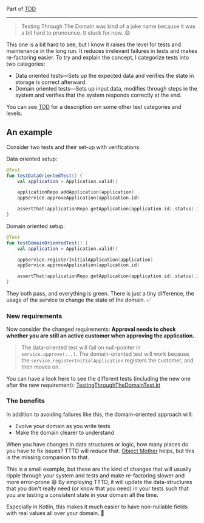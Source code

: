 Part of [TDD](tdd.md)

---

> Testing Through The Domain was kind of a joke name because it was a bit hard to pronounce. It stuck for now. :smile:

This one is a bit hard to see, but I know it raises the level for tests and maintenance in the long run.
It reduces irrelevant failures in tests and makes re-factoring easier.
To try and explain the concept, I categorize tests into two categories:

- Data oriented tests—Sets up the expected data and verifies the state in storage is correct afterward.
- Domain oriented tests—Sets up input data, modifies through steps in the system and verifies that the system responds correctly at the end.

You can see [TDD](tdd.md) for a description om some other test categories and levels.

## An example
Consider two tests and their set-up with verifications:

Data oriented setup:
```kotlin
@Test
fun testDataOrientedTest() {
    val application = Application.valid()

    applicationRepo.addApplication(application)
    appService.approveApplication(application.id)

    assertThat(applicationRepo.getApplication(application.id).status).isEqualTo(ApplicationStatus.APPROVED)
}
```

Domain oriented setup:
```kotlin
@Test
fun testDomainOrientedTest() {
    val application = Application.valid()

    appService.registerInitialApplication(application)
    appService.approveApplication(application.id)

    assertThat(applicationRepo.getApplication(application.id).status).isEqualTo(ApplicationStatus.APPROVED)
}
```

They both pass, and everything is green. There is just a tiny difference, the usage of the service to change the state of the domain. :white_check_mark:

### New requirements

Now consider the changed requirements: __Approval needs to check whether you are still an active customer when approving the application.__ 

> The data-oriented test will fail on null-pointer in `service.approve(...)`. The domain-oriented test will work because the `service.registerInitialApplication` registers the customer, and then moves on.

You can have a look here to see the different tests (including the new one after the new requirement): [TestingThroughTheDomainTest.kt](../src/test/kotlin/tttd/TestingThroughTheDomainTest.kt)

### The benefits

In addition to avoiding failures like this, the domain-oriented approach will:
- Evolve your domain as you write tests
- Make the domain clearer to understand

When you have changes in data structures or logic, how many places do you have to fix issues? TTTD will _reduce_ that. [Object Mother](https://martinfowler.com/bliki/ObjectMother.html) helps, but this is the missing companion to that.

This is a small example, but these are the kind of changes that will usually ripple through your system and tests and make re-factoring slower and more error-prone :smile: By employing TTTD, it will update the data-structures that you don't really need (or know that you need) in your tests such that you are testing a consistent state in your domain all the time. 

Especially in Kotlin, this makes it much easier to have non-nullable fields with real values all over your domain. :rocket:
